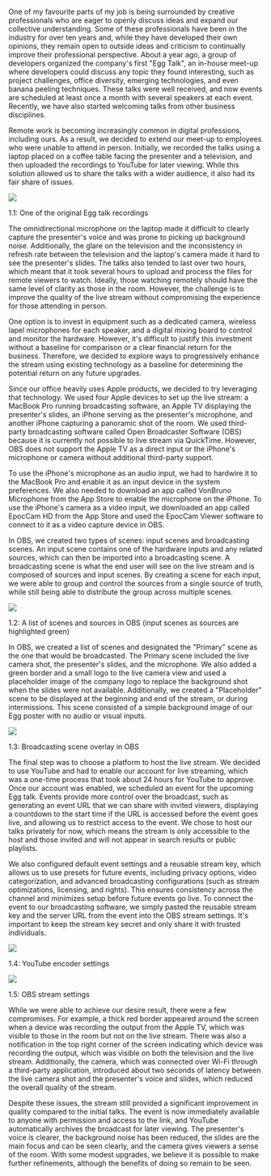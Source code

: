 
One of my favourite parts of my job is being surrounded by creative professionals who are eager to openly discuss ideas and expand our collective understanding. Some of these professionals have been in the industry for over ten years and, while they have developed their own opinions, they remain open to outside ideas and criticism to continually improve their professional perspective. About a year ago, a group of developers organized the company's first "Egg Talk", an in-house meet-up where developers could discuss any topic they found interesting, such as project challenges, office diversity, emerging technologies, and even banana peeling techniques. These talks were well received, and now events are scheduled at least once a month with several speakers at each event. Recently, we have also started welcoming talks from other business disciplines.


Remote work is becoming increasingly common in digital professions, including ours. As a result, we decided to extend our meet-up to employees who were unable to attend in person. Initially, we recorded the talks using a laptop placed on a coffee table facing the presenter and a television, and then uploaded the recordings to YouTube for later viewing. While this solution allowed us to share the talks with a wider audience, it also had its fair share of issues.


![](https://s3.us-west-2.amazonaws.com/secure.notion-static.com/d68f5c8b-095b-4cea-b46c-f127439468c2/livestream-presentation.jpg?X-Amz-Algorithm=AWS4-HMAC-SHA256&X-Amz-Content-Sha256=UNSIGNED-PAYLOAD&X-Amz-Credential=AKIAT73L2G45EIPT3X45%2F20230103%2Fus-west-2%2Fs3%2Faws4_request&X-Amz-Date=20230103T084520Z&X-Amz-Expires=3600&X-Amz-Signature=5f87522507b58156edfb4325a91a9349a14e69bd4f5fdd4876575bf47ca79d48&X-Amz-SignedHeaders=host&x-id=GetObject)


1.1: One of the original Egg talk recordings


The omnidirectional microphone on the laptop made it difficult to clearly capture the presenter's voice and was prone to picking up background noise. Additionally, the glare on the television and the inconsistency in refresh rate between the television and the laptop's camera made it hard to see the presenter's slides. The talks also tended to last over two hours, which meant that it took several hours to upload and process the files for remote viewers to watch. Ideally, those watching remotely should have the same level of clarity as those in the room. However, the challenge is to improve the quality of the live stream without compromising the experience for those attending in person.


One option is to invest in equipment such as a dedicated camera, wireless lapel microphones for each speaker, and a digital mixing board to control and monitor the hardware. However, it's difficult to justify this investment without a baseline for comparison or a clear financial return for the business. Therefore, we decided to explore ways to progressively enhance the stream using existing technology as a baseline for determining the potential return on any future upgrades.


Since our office heavily uses Apple products, we decided to try leveraging that technology. We used four Apple devices to set up the live stream: a MacBook Pro running broadcasting software, an Apple TV displaying the presenter's slides, an iPhone serving as the presenter's microphone, and another iPhone capturing a panoramic shot of the room. We used third-party broadcasting software called Open Broadcaster Software (OBS) because it is currently not possible to live stream via QuickTime. However, OBS does not support the Apple TV as a direct input or the iPhone's microphone or camera without additional third-party support. 


To use the iPhone's microphone as an audio input, we had to hardwire it to the MacBook Pro and enable it as an input device in the system preferences. We also needed to download an app called VonBruno Microphone from the App Store to enable the microphone on the iPhone. To use the iPhone's camera as a video input, we downloaded an app called EpocCam HD from the App Store and used the EpocCam Viewer software to connect to it as a video capture device in OBS.


In OBS, we created two types of scenes: input scenes and broadcasting scenes. An input scene contains one of the hardware inputs and any related sources, which can then be imported into a broadcasting scene. A broadcasting scene is what the end user will see on the live stream and is composed of sources and input scenes. By creating a scene for each input, we were able to group and control the sources from a single source of truth, while still being able to distribute the group across multiple scenes.


![](https://s3.us-west-2.amazonaws.com/secure.notion-static.com/0dcc46e2-8a42-4fe4-a023-75247cfe68da/livestream-config-options.jpg?X-Amz-Algorithm=AWS4-HMAC-SHA256&X-Amz-Content-Sha256=UNSIGNED-PAYLOAD&X-Amz-Credential=AKIAT73L2G45EIPT3X45%2F20230103%2Fus-west-2%2Fs3%2Faws4_request&X-Amz-Date=20230103T084520Z&X-Amz-Expires=3600&X-Amz-Signature=b38f9f5296dd91089b00eebefbe127a5215ef2452680cef2444f11c2e63a78bf&X-Amz-SignedHeaders=host&x-id=GetObject)


1.2: A list of scenes and sources in OBS (input scenes as sources are highlighted green)


In OBS, we created a list of scenes and designated the "Primary" scene as the one that would be broadcasted. The Primary scene included the live camera shot, the presenter's slides, and the microphone. We also added a green border and a small logo to the live camera view and used a placeholder image of the company logo to replace the background shot when the slides were not available. Additionally, we created a "Placeholder" scene to be displayed at the beginning and end of the stream, or during intermissions. This scene consisted of a simple background image of our Egg poster with no audio or visual inputs.


![](https://s3.us-west-2.amazonaws.com/secure.notion-static.com/fa032e5f-38ec-489c-9e2d-07c8782b8aa3/livestream-overlay.jpg?X-Amz-Algorithm=AWS4-HMAC-SHA256&X-Amz-Content-Sha256=UNSIGNED-PAYLOAD&X-Amz-Credential=AKIAT73L2G45EIPT3X45%2F20230103%2Fus-west-2%2Fs3%2Faws4_request&X-Amz-Date=20230103T084520Z&X-Amz-Expires=3600&X-Amz-Signature=e67915bb5d9b0f9078795579d3a4a32882417be2021f6bfd3853b4d178731532&X-Amz-SignedHeaders=host&x-id=GetObject)


1.3: Broadcasting scene overlay in OBS


The final step was to choose a platform to host the live stream. We decided to use YouTube and had to enable our account for live streaming, which was a one-time process that took about 24 hours for YouTube to approve. Once our account was enabled, we scheduled an event for the upcoming Egg talk. Events provide more control over the broadcast, such as generating an event URL that we can share with invited viewers, displaying a countdown to the start time if the URL is accessed before the event goes live, and allowing us to restrict access to the event. We chose to host our talks privately for now, which means the stream is only accessible to the host and those invited and will not appear in search results or public playlists. 


We also configured default event settings and a reusable stream key, which allows us to use presets for future events, including privacy options, video categorization, and advanced broadcasting configurations (such as stream optimizations, licensing, and rights). This ensures consistency across the channel and minimizes setup before future events go live. To connect the event to our broadcasting software, we simply pasted the reusable stream key and the server URL from the event into the OBS stream settings. It's important to keep the stream key secret and only share it with trusted individuals.


![](https://s3.us-west-2.amazonaws.com/secure.notion-static.com/460016fa-0b96-4885-a596-a3c8dcb73d4b/livestream-encoder-settings.jpg?X-Amz-Algorithm=AWS4-HMAC-SHA256&X-Amz-Content-Sha256=UNSIGNED-PAYLOAD&X-Amz-Credential=AKIAT73L2G45EIPT3X45%2F20230103%2Fus-west-2%2Fs3%2Faws4_request&X-Amz-Date=20230103T084520Z&X-Amz-Expires=3600&X-Amz-Signature=9497e0ae4ca1606f98c2047930ac4db9423589f8883458f3f4fa4c501a861b59&X-Amz-SignedHeaders=host&x-id=GetObject)


1.4: YouTube encoder settings


![](https://s3.us-west-2.amazonaws.com/secure.notion-static.com/277c08a6-c70a-4eea-b2d5-ce903b75fb9a/livestream-encoder-selection.jpg?X-Amz-Algorithm=AWS4-HMAC-SHA256&X-Amz-Content-Sha256=UNSIGNED-PAYLOAD&X-Amz-Credential=AKIAT73L2G45EIPT3X45%2F20230103%2Fus-west-2%2Fs3%2Faws4_request&X-Amz-Date=20230103T084520Z&X-Amz-Expires=3600&X-Amz-Signature=958beb708b69ef823b61a91f5f93547f612351a21d2bc79ac643d86704ab6738&X-Amz-SignedHeaders=host&x-id=GetObject)


1.5: OBS stream settings


While we were able to achieve our desire result, there were a few compromises. For example, a thick red border appeared around the screen when a device was recording the output from the Apple TV, which was visible to those in the room but not on the live stream. There was also a notification in the top right corner of the screen indicating which device was recording the output, which was visible on both the television and the live stream. Additionally, the camera, which was connected over Wi-Fi through a third-party application, introduced about two seconds of latency between the live camera shot and the presenter's voice and slides, which reduced the overall quality of the stream.


Despite these issues, the stream still provided a significant improvement in quality compared to the initial talks. The event is now immediately available to anyone with permission and access to the link, and YouTube automatically archives the broadcast for later viewing. The presenter's voice is clearer, the background noise has been reduced, the slides are the main focus and can be seen clearly, and the camera gives viewers a sense of the room. With some modest upgrades, we believe it is possible to make further refinements, although the benefits of doing so remain to be seen.

